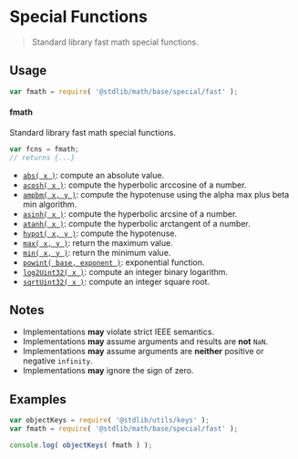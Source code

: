 <!--

@license Apache-2.0

Copyright (c) 2018 The Stdlib Authors.

Licensed under the Apache License, Version 2.0 (the "License");
you may not use this file except in compliance with the License.
You may obtain a copy of the License at

   http://www.apache.org/licenses/LICENSE-2.0

Unless required by applicable law or agreed to in writing, software
distributed under the License is distributed on an "AS IS" BASIS,
WITHOUT WARRANTIES OR CONDITIONS OF ANY KIND, either express or implied.
See the License for the specific language governing permissions and
limitations under the License.

-->

# Special Functions

> Standard library fast math special functions.

<section class="usage">

## Usage

```javascript
var fmath = require( '@stdlib/math/base/special/fast' );
```

#### fmath

Standard library fast math special functions. 

```javascript
var fcns = fmath;
// returns {...}
```

<!-- <toc pattern="*"> -->

<div class="namespace-toc">

-   <span class="signature">[`abs( x )`][@stdlib/math/base/special/fast/abs]</span><span class="delimiter">: </span><span class="description">compute an absolute value.</span>
-   <span class="signature">[`acosh( x )`][@stdlib/math/base/special/fast/acosh]</span><span class="delimiter">: </span><span class="description">compute the hyperbolic arccosine of a number.</span>
-   <span class="signature">[`ampbm( x, y )`][@stdlib/math/base/special/fast/alpha-max-plus-beta-min]</span><span class="delimiter">: </span><span class="description">compute the hypotenuse using the alpha max plus beta min algorithm.</span>
-   <span class="signature">[`asinh( x )`][@stdlib/math/base/special/fast/asinh]</span><span class="delimiter">: </span><span class="description">compute the hyperbolic arcsine of a number.</span>
-   <span class="signature">[`atanh( x )`][@stdlib/math/base/special/fast/atanh]</span><span class="delimiter">: </span><span class="description">compute the hyperbolic arctangent of a number.</span>
-   <span class="signature">[`hypot( x, y )`][@stdlib/math/base/special/fast/hypot]</span><span class="delimiter">: </span><span class="description">compute the hypotenuse.</span>
-   <span class="signature">[`max( x, y )`][@stdlib/math/base/special/fast/max]</span><span class="delimiter">: </span><span class="description">return the maximum value.</span>
-   <span class="signature">[`min( x, y )`][@stdlib/math/base/special/fast/min]</span><span class="delimiter">: </span><span class="description">return the minimum value.</span>
-   <span class="signature">[`powint( base, exponent )`][@stdlib/math/base/special/fast/pow-int]</span><span class="delimiter">: </span><span class="description">exponential function.</span>
-   <span class="signature">[`log2Uint32( x )`][@stdlib/math/base/special/fast/uint32-log2]</span><span class="delimiter">: </span><span class="description">compute an integer binary logarithm.</span>
-   <span class="signature">[`sqrtUint32( x )`][@stdlib/math/base/special/fast/uint32-sqrt]</span><span class="delimiter">: </span><span class="description">compute an integer square root.</span>

</div>

<!-- </toc> -->

</section>

<!-- /.usage -->

<!-- Package notes. Make sure to keep an empty line after the `section` element and another before the `/section` close. -->

<section class="notes">

## Notes

-   Implementations **may** violate strict IEEE semantics.
-   Implementations **may** assume arguments and results are **not** `NaN`.
-   Implementations **may** assume arguments are **neither** positive or negative `infinity`.
-   Implementations **may** ignore the sign of zero. 

</section>

<!-- /.notes -->

<section class="examples">

## Examples

<!-- TODO: better examples -->

<!-- eslint no-undef: "error" -->

```javascript
var objectKeys = require( '@stdlib/utils/keys' );
var fmath = require( '@stdlib/math/base/special/fast' );

console.log( objectKeys( fmath ) );
```

</section>

<!-- /.examples -->

<section class="links">

<!-- <toc-links> -->

[@stdlib/math/base/special/fast/abs]: https://www.npmjs.com/package/@stdlib/math/tree/main/base/special/fast/abs

[@stdlib/math/base/special/fast/acosh]: https://www.npmjs.com/package/@stdlib/math/tree/main/base/special/fast/acosh

[@stdlib/math/base/special/fast/alpha-max-plus-beta-min]: https://www.npmjs.com/package/@stdlib/math/tree/main/base/special/fast/alpha-max-plus-beta-min

[@stdlib/math/base/special/fast/asinh]: https://www.npmjs.com/package/@stdlib/math/tree/main/base/special/fast/asinh

[@stdlib/math/base/special/fast/atanh]: https://www.npmjs.com/package/@stdlib/math/tree/main/base/special/fast/atanh

[@stdlib/math/base/special/fast/hypot]: https://www.npmjs.com/package/@stdlib/math/tree/main/base/special/fast/hypot

[@stdlib/math/base/special/fast/max]: https://www.npmjs.com/package/@stdlib/math/tree/main/base/special/fast/max

[@stdlib/math/base/special/fast/min]: https://www.npmjs.com/package/@stdlib/math/tree/main/base/special/fast/min

[@stdlib/math/base/special/fast/pow-int]: https://www.npmjs.com/package/@stdlib/math/tree/main/base/special/fast/pow-int

[@stdlib/math/base/special/fast/uint32-log2]: https://www.npmjs.com/package/@stdlib/math/tree/main/base/special/fast/uint32-log2

[@stdlib/math/base/special/fast/uint32-sqrt]: https://www.npmjs.com/package/@stdlib/math/tree/main/base/special/fast/uint32-sqrt

<!-- </toc-links> -->

</section>

<!-- /.links -->
